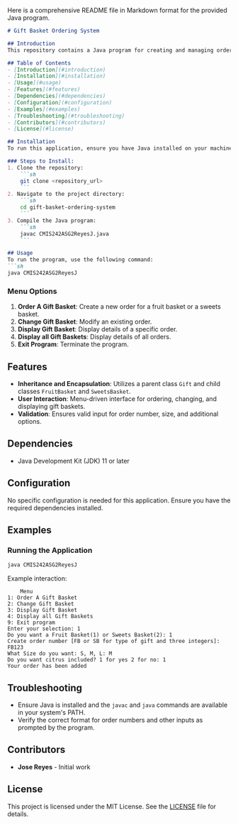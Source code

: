Here is a comprehensive README file in Markdown format for the provided Java program.

```markdown
# Gift Basket Ordering System

## Introduction
This repository contains a Java program for creating and managing orders for gift baskets, specifically fruit baskets and sweets baskets. The program utilizes inheritance and encapsulation principles, with a parent class `Gift` and two child classes `FruitBasket` and `SweetsBasket`. Users can create, modify, and display orders through a menu-driven interface.

## Table of Contents
- [Introduction](#introduction)
- [Installation](#installation)
- [Usage](#usage)
- [Features](#features)
- [Dependencies](#dependencies)
- [Configuration](#configuration)
- [Examples](#examples)
- [Troubleshooting](#troubleshooting)
- [Contributors](#contributors)
- [License](#license)

## Installation
To run this application, ensure you have Java installed on your machine. You can download Java from the [official website](https://www.oracle.com/java/technologies/javase-jdk11-downloads.html).

### Steps to Install:
1. Clone the repository:
    ```sh
    git clone <repository_url>
    ```
2. Navigate to the project directory:
    ```sh
    cd gift-basket-ordering-system
    ```
3. Compile the Java program:
    ```sh
    javac CMIS242ASG2ReyesJ.java
    ```

## Usage
To run the program, use the following command:
```sh
java CMIS242ASG2ReyesJ
```

### Menu Options
1. **Order A Gift Basket**: Create a new order for a fruit basket or a sweets basket.
2. **Change Gift Basket**: Modify an existing order.
3. **Display Gift Basket**: Display details of a specific order.
4. **Display all Gift Baskets**: Display details of all orders.
5. **Exit Program**: Terminate the program.

## Features
- **Inheritance and Encapsulation**: Utilizes a parent class `Gift` and child classes `FruitBasket` and `SweetsBasket`.
- **User Interaction**: Menu-driven interface for ordering, changing, and displaying gift baskets.
- **Validation**: Ensures valid input for order number, size, and additional options.

## Dependencies
- Java Development Kit (JDK) 11 or later

## Configuration
No specific configuration is needed for this application. Ensure you have the required dependencies installed.

## Examples

### Running the Application
```sh
java CMIS242ASG2ReyesJ
```
Example interaction:
```
    Menu
1: Order A Gift Basket
2: Change Gift Basket
3: Display Gift Basket
4: Display all Gift Baskets
9: Exit program
Enter your selection: 1
Do you want a Fruit Basket(1) or Sweets Basket(2): 1
Create order number [FB or SB for type of gift and three integers]: FB123
What Size do you want: S, M, L: M
Do you want citrus included? 1 for yes 2 for no: 1
Your order has been added
```

## Troubleshooting
- Ensure Java is installed and the `javac` and `java` commands are available in your system's PATH.
- Verify the correct format for order numbers and other inputs as prompted by the program.

## Contributors
- **Jose Reyes** - Initial work

## License
This project is licensed under the MIT License. See the [LICENSE](LICENSE) file for details.
